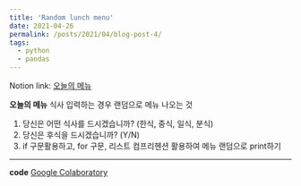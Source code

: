 ```yaml
---
title: 'Random lunch menu'
date: 2021-04-26
permalink: /posts/2021/04/blog-post-4/
tags:
  - python
  - pandas
---
```


Notion link: [오늘의 메뉴](https://www.notion.so/Python-Mini-projects-4e16446f850a4e1fb35a6ecdbb725862)


**오늘의 메뉴**
식사 입력하는 경우 랜덤으로 메뉴 나오는 것
1. 당신은 어떤 식사를 드시겠습니까? (한식, 중식, 일식, 분식)
2. 당신은 후식을 드시겠습니까? (Y/N)
3. if 구문활용하고, for 구문, 리스트 컴프리헨션 활용하여 메뉴 랜덤으로 print하기

---

**code**
[Google Colaboratory](https://colab.research.google.com/drive/18qDNFMon8aczw24r6g3PKehIA2vuBMmn?usp=sharing)
